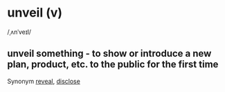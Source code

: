 # unveil (v)

/ˌʌnˈveɪl/

## unveil something - to show or introduce a new plan, product, etc. to the public for the first time

Synonym [reveal](), [disclose]()